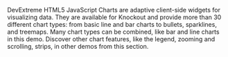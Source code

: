 DevExtreme HTML5 JavaScript Charts are adaptive client-side widgets for visualizing data. They are available for Knockout and provide more than 30 different chart types: from basic line and bar charts to bullets, sparklines, and treemaps. Many chart types can be combined, like bar and line charts in this demo. Discover other chart features, like the legend, zooming and scrolling, strips, in other demos from this section.